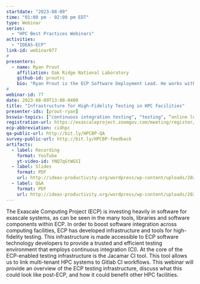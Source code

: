 ```yaml
---
startdate: "2023-08-09"
time: "01:00 pm - 02:00 pm EDT"
type: Webinar
series:
  - "HPC Best Practices Webinars"
activities:
  - "IDEAS-ECP"
link-id: webinar077
#
presenters:
  - name: Ryan Prout
    affiliation: Oak Ridge National Laboratory
    github-id: proutrc
    bio: "Ryan Prout is the ECP Software Deployment Lead. He works with operational staff across labs to provide software integration and continuous integration support to ECP software technology teams."
#
webinar-id: 77
date: 2023-08-09T13:00-0400
title: "Infrastructure for High-Fidelity Testing in HPC Facilities"
presenter-ids: [prout-ryan]
bsswio-topics: ["continuous integration testing", "testing", “online learning”]
registration-url: https://exascaleproject.zoomgov.com/meeting/register/vJItc-uqqTwuH3yNhXwGRlJLnfb4v7-gUnc
ecp-abbreviation: ci4hpc
qa-public-url: http://bit.ly/HPCBP-QA
survey-public-url: http://bit.ly/HPCBP-feedback
artifacts:
  - label: Recording
    format: YouTube
    yt-video-id: YNQ7qGtWGSI
  - label: Slides
    format: PDF
    url: http://ideas-productivity.org/wordpress/wp-content/uploads/2023/08/hpcbp-077-ci4hpc.pdf
  - label: Q&A
    format: PDF
    url: http://ideas-productivity.org/wordpress/wp-content/uploads/2023/08/hpcbp-077-ci4hpc-qa.pdf
---
```

The Exascale Computing Project (ECP) is investing heavily in software for exascale systems, as can be seen in the many tools, libraries and software components within ECP. In order to boost software integration across computing facilities, ECP has developed infrastructure and tools for high-fidelity testing. This infrastructure is made accessible to ECP software technology developers to provide a trusted and efficient testing environment that employs continuous integration (CI). At the core of the ECP-enabled testing infrastructure is the Jacamar CI tool. This tool allows us to link multi-tenant HPC systems to Gitlab CI workflows. This webinar will provide an overview of the ECP testing infrastructure, discuss what this could look like post-ECP, and how it could benefit other HPC facilities.
